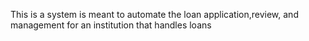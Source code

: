 This is a system is meant to automate the loan application,review, and management for an institution that handles loans
